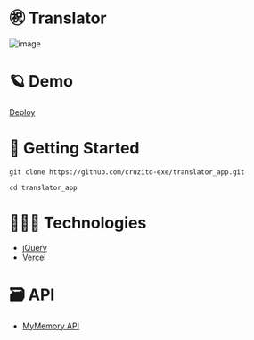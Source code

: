 # ㊗️ Translator

![image](https://github.com/cruzito-x/translator_app/assets/54298536/bd90ca53-1b90-4ee9-9e96-0dc3a09b9560)



# 🪐 Demo

[Deploy](https://translator-app-cruzito-exe.vercel.app/)

# 🏴 Getting Started

```
git clone https://github.com/cruzito-exe/translator_app.git
```
```
cd translator_app
```

# 🧑🏻‍💻 Technologies

- [jQuery](https://jquery.com)
- [Vercel](https://vercel.com/dashboard)

# 🗃️ API

- [MyMemory API](https://mymemory.translated.net/doc/spec.php)
